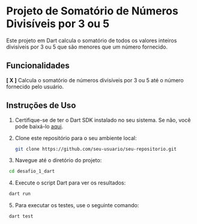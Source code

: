 # Projeto de Somatório de Números Divisíveis por 3 ou 5

Este projeto em Dart calcula o somatório de todos os valores inteiros divisíveis por 3 ou 5 que são menores que um número fornecido.

## Funcionalidades
 **[ X ]** Calcula o somatório de números divisíveis por 3 ou 5 até o número fornecido pelo usuário.

## Instruções de Uso

1. Certifique-se de ter o Dart SDK instalado no seu sistema. Se não, você pode baixá-lo [aqui](https://dart.dev/get-dart).

2. Clone este repositório para o seu ambiente local:

   ```bash
   git clone https://github.com/seu-usuario/seu-repositorio.git

3. Navegue até o diretório do projeto:

  ```bash
   cd desafio_1_dart
   ```

4. Execute o script Dart para ver os resultados:

  ```bash
   dart run
   ```

5. Para executar os testes, use o seguinte comando:

  ```bash
   dart test
  
